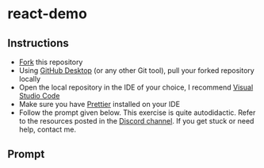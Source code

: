# react-demo

## Instructions
- <a href="https://docs.github.com/en/get-started/quickstart/fork-a-repo#forking-a-repository" target="_blank">Fork</a> this repository
- Using <a href="https://desktop.github.com/" target="_blank">GitHub Desktop</a> (or any other Git tool), pull your forked repository locally
- Open the local repository in the IDE of your choice, I recommend <a href="https://code.visualstudio.com/" target="_blank">Visual Studio Code</a>
- Make sure you have <a href="https://prettier.io/docs/en/editors.html" target="_blank">Prettier</a> installed on your IDE
- Follow the prompt given below. This exercise is quite autodidactic. Refer to the resources posted in the <a href="https://discord.com/channels/944754048622538783/944936753838579773/1023429320372392018" target="_blank">Discord channel</a>. If you get stuck or need help, contact me.

## Prompt
